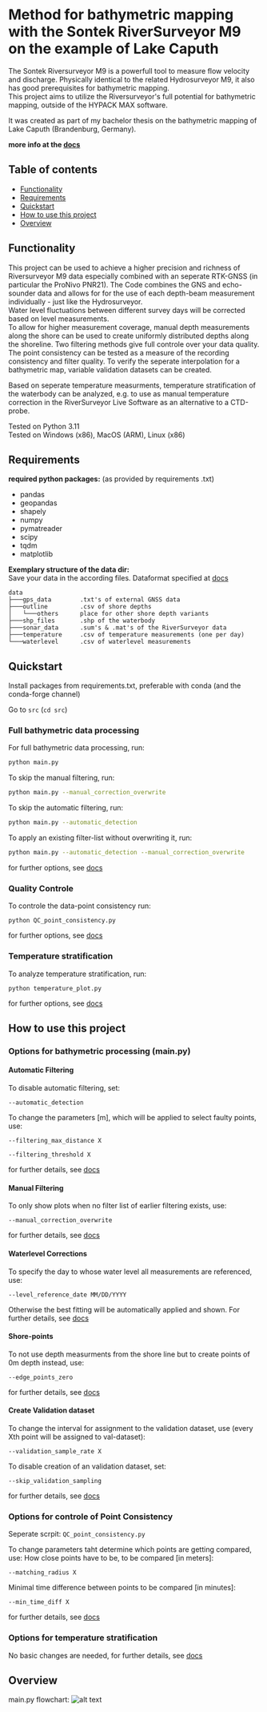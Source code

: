 # Method for bathymetric mapping with the Sontek RiverSurveyor M9 on the example of Lake Caputh

The Sontek Riversurveyor M9 is a powerfull tool to measure flow velocity and discharge. 
Physically identical to the related Hydrosurveyor M9, it also has good prerequisites for bathymetric mapping.  
This project aims to utilize the Riversurveyor's full potential for bathymetric mapping, outside of the HYPACK MAX software.

It was created as part of my bachelor thesis on the bathymetric mapping of Lake Caputh (Brandenburg, Germany).


**more info at the [docs](/docs/main_docu.md)**

## Table of contents
- [Functionality](#functionality)
- [Requirements](#requirements)
- [Quickstart](#quickstart)
- [How to use this project](#how-to-use-this-project)
- [Overview](#overview)

## Functionality
This project can be used to achieve a higher precision and richness of Riversurveyor M9 data especially combined with an seperate RTK-GNSS (in particular the ProNivo PNR21).
The Code combines the GNS and echo-sounder data and allows for for the use of each depth-beam measurement individually - just like the Hydrosurveyor.  
Water level fluctuations between different survey days will be corrected based on level measurements.  
To allow for higher measurement coverage, manual depth measurements along the shore can be used to create uniformly distributed depths along the shoreline.
Two filtering methods give full controle over your data quality.  
The point consistency can be tested as a measure of the recording consistency and filter quality.
To verify the seperate interpolation for a bathymetric map, variable validation datasets can be created.

Based on seperate temperature measurments, temperature stratification of the waterbody can be analyzed, e.g. to use as manual temperature correction in the RiverSurveyor Live Software as an alternative to a CTD-probe.


Tested on Python 3.11  
Tested on Windows (x86), MacOS (ARM), Linux (x86)
## Requirements

**required python packages:** (as provided by requirements .txt)
- pandas
- geopandas
- shapely
- numpy
- pymatreader
- scipy
- tqdm
- matplotlib


**Exemplary structure of the data dir:**  
Save your data in the according files.
Dataformat specified at [docs](/docs/needed_data.md)

```
data
├───gps_data        .txt's of external GNSS data
├───outline         .csv of shore depths
│   └───others      place for other shore depth variants
├───shp_files       .shp of the waterbody
├───sonar_data      .sum's & .mat's of the RiverSurveyor data
├───temperature     .csv of temperature measurements (one per day)
└───waterlevel      .csv of waterlevel measurements
```


## Quickstart
Install packages from requirements.txt, preferable with conda (and the conda-forge channel)


Go to `src` (`cd src`)
### Full bathymetric data processing
For full bathymetric data processing, run:
```bash
python main.py
```
To skip the manual filtering, run:
```bash
python main.py --manual_correction_overwrite
```
To skip the automatic filtering, run:
```bash
python main.py --automatic_detection
```
To apply an existing filter-list without overwriting it, run:
```bash
python main.py --automatic_detection --manual_correction_overwrite
```

for further options, see [docs](/docs/main_docu.md#options)
### Quality Controle
To controle the data-point consistency run:
```
python QC_point_consistency.py
```
for further options, see [docs](/docs/QC_docu.md#options)
### Temperature stratification
To analyze temperature stratification, run:
```
python temperature_plot.py
```
for further options, see [docs](/docs/temp_plot_docu.md#options)

## How to use this project

### Options for bathymetric processing (main.py)
#### Automatic Filtering
To disable automatic filtering, set:
```
--automatic_detection
```
To change the parameters [m], which will be applied to select faulty points, use:
```
--filtering_max_distance X
```
```
--filtering_threshold X
```
for further details, see [docs](/docs/main_docu.md#automatic-filtering)

#### Manual Filtering
To only show plots when no filter list of earlier filtering exists, use:
```
--manual_correction_overwrite
```
for further details, see [docs](/docs/main_docu.md#manual-filtering)

#### Waterlevel Corrections
To specify the day to whose water level all measurements are referenced, use:
```
--level_reference_date MM/DD/YYYY
```
Otherwise the best fitting will be automatically applied and shown.
For further details, see [docs](/docs/main_docu.md#waterlevel-corrections)

#### Shore-points
To not use depth measurments from the shore line but to create points of 0m depth instead, use:
```
--edge_points_zero
```
for further details, see [docs](/docs/main_docu.md#shore-points)

#### Create Validation dataset
To change the interval for assignment to the validation dataset, use (every Xth point will be assigned to val-dataset):
```
--validation_sample_rate X
```

To disable creation of an validation dataset, set:
```
--skip_validation_sampling
```
for further details, see [docs](/docs/main_docu.md#create-validation-dataset)


### Options for controle of Point Consistency 
Seperate scrpit: `QC_point_consistency.py`

To change parameters taht determine which points are getting compared, use:
How close points have to be, to be compared [in meters]:
```
--matching_radius X
```
Minimal time difference between points to be compared [in minutes]:
```
--min_time_diff X
```
for further details, see [docs](/docs/QC_docu.md#)

### Options for temperature stratification
No basic changes are needed, for further details, see [docs](/docs/temp_plot_docu.md)

## Overview
main.py flowchart:
![alt text](docs/flowchart_main.png)
